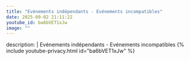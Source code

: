 ```yaml
---
title: "Evénements indépendants - Evénements incompatibles"
date: 2025-09-02 21:11:22 
youtube_id: ba6bVET1xJw
image: ""
---
```

description: |
  Evénements indépendants - Evénements incompatibles
{% include youtube-privacy.html id="ba6bVET1xJw" %}
